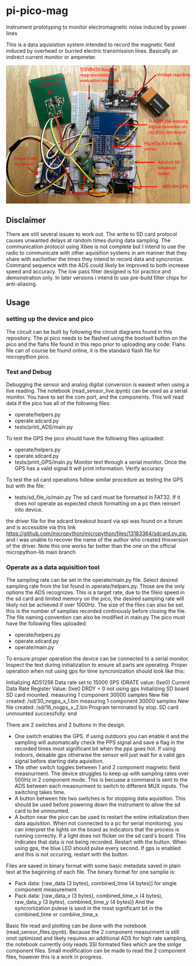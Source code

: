 # pi-pico-mag
Instrument prototyping to monitor electromagnetic  noise induced by power lines

This is a data aquisistion system intended to record the magnetic field induced by overhead or burried electric transmission lines. Basically an indirect current monitor or ampmeter.

![Alt text](circuitry/mainboard/breadboard.png)

## Disclaimer

There are still several issues to work out. The write to SD card protocol causes unwanted delays at random times during data sampling. The communication protocol using Xbee is not complete but I intend to use the radio to communicate with other aquisition systems in am manner that they share with eachother the times they intend to record data and syncronize. Command sequence with the ADS could likely be improved to both increase speed and accuracy. The low pass filter designed is for practice and demonstration only. In later versions i intend to use pre-build filter chips for anti-aliasing.

## Usage

### setting up the device and pico
The circuit can be built by following the circuit diagrams found in this repository. The pi pico needs to be flashed using the bootsell button on the pico and the flahs file found in this repo prior to uploading any code. Flahs file can of course be found online, it is the standard flash file for micropython pico.

### Test and Debug
Debugging the sensor and analog digital conversion is easiest when using a live reading. The notebook (read_sensor_live.ipynb) can be used as a serial monitor. You have to set the com port, and the components. This will read data if the pico has all of the following files:
- operate/helpers.py
- operate.sdcard.py
- tests/print_ADS/main.py

To test the GPS the pico should have the following files uploaded:
- operate/helpers.py
- operate.sdcard.py
- tests/print_GPS/main.py 
Monitor text through a serial monitor. Once the GPS has a valid signal it will print information. Verify accuracy

To test the sd card operations follow similar procedure as testing the GPS but with the file:
- tests/sd_file_io/main.py
The sd card must be formatted in FAT32. If it does not operate as expected check formatting on a pc then reinsert into device. 

the driver file for the sdcard breakout board via spi was found on a forum and is accessible via this link
https://github.com/micropython/micropython/files/13183364/sdcard.py.zip, and i was unable to recover the name of the author who created thisversion of the driver. Note this one works far better than the one on the official micropython-lib main branch

### Operate as a data aquisition tool
The sampling rate can be set in the operate/main.py file. Select desired sampling rate from the list found in operate/helpers.py. Those are the only options the ADS recognizes. This is a target rate, due to the fileio speed in the sd card and limited memory on the pico, the desired sampling rate will likely not be achieved if over 1000Hz. The size of the files can also be set. this is the number of samplies recorded continously before closing the file. The file naming convention can also be modified in main.py
The pico must have the following files uploaded:
- operate/helpers.py
- operate.sdcard.py
- operate/main.py

To ensure proper operation the device can be connected to a serial monitor. Inspect the text during initialization to ensure all parts are operating. Proper operation when not using gps for time syncronization should look like this:

Initializing ADS1256
Data rate set to 15000 SPS (DRATE value: 0xe0)
Current Data Rate Register Value: 0xe0
DRDY = 0
not using gps
Initializing SD board
SD card mounted.
measuring 1 component 30000 samples
New file created: /sd/30_nogps_x_1.bin
measuring 1 component 30000 samples
New file created: /sd/16_nogps_x_2.bin
Program terminated by stop.
SD card unmounted successfully.
end

There are 2 switches and 2 buttons in the design. 
- One switch enables the GPS. if using outdoors you can enable it and the sampling will automatically check the PPS signal and save a flag in the recorded times most significant bit when the pps goes hot. If using indoors, deisable gps otherwise the sensor will just wait for a valid gps signal before starting data aquisition.
- The other switch toggles between 1 and 2 component magnetic field measnurment. The device struggles to keep up with sampling rates over 500Hz in 2 component mode. This is becuase a command is sent to the ADS between each measnurment to switch to different MUX inputs. The switching takes time.
- A button between hte two switches is for stopping data aquisition. This should be used before powering down the instrument to allow the sd card to be unmounted.
- A button near the pico can be used to restart the entire initialization then data aquisition. When not connected to a pc for serial monitoring. you can interpret the lights on the board as indicators that the process is running correctly. If a light does not flicker on the sd card's board. This indicates that data is not being recorded. Restart with the button. When using gps, the blue LED should pulse every second. If gps is enabled and this is not occuring, restart with the button.

Files are saved in binary format with some basic metadata saved in plain text at the beginning of each file. The binary format for one samplie is:
- Pack data: [raw_data (3 bytes), combined_time (4 bytes)] for single component measurement
- Pack data: [raw_data_x (3 bytes), combined_time_x (4 bytes), raw_data_y (3 bytes), combined_time_y (4 bytes)] 
And the syncronization pulese is savd in the most significant bit in the combined_time or combine_time_x.

Basic file read and plotting can be done with the notebook (read_sensor_files.ipynb). Because the 2 component measurment is still onot optimized and likely requires an additional ADS for high rate sampling, the notebook currently only reads 3SI formated files which are the sinlge component files. Small modification can be made to read the 2 component files, however this is a work in progress.

